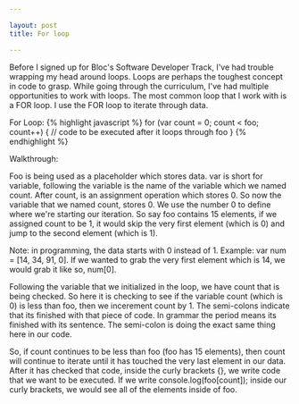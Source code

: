 ```yaml
---

layout: post
title: For loop

---
```



Before I signed up for Bloc's Software Developer Track, I've had trouble wrapping my head around loops. 
Loops are perhaps the toughest concept in code to grasp. While going through the curriculum, I've had multiple opportunities to work with loops. The most common loop that I work with is a FOR loop. 
I use the FOR loop to iterate through data.

For Loop: 
{% highlight javascript %}
	for (var count = 0; count < foo; count++) {
		// code to be executed after it loops through foo
	}
{% endhighlight %}

Walkthrough: 

Foo is being used as a placeholder which stores data. 
var is short for variable, following the variable is the name of the variable which we named count.
After count, is an assignment operation which stores 0. So now the variable that we named count, stores 0.
We use the number 0 to define where we're starting our iteration. So say foo contains 15 elements, if we assigned count to be 1, it would skip the very first element (which is 0) and jump to the second element (which is 1).

Note: in programming, the data starts with 0 instead of 1. 
Example: var num = [14, 34, 91, 0].
If we wanted to grab the very first element which is 14, we would grab it like so, num[0]. 

Following the variable that we initialized in the loop, we have count that is being checked. 
So here it is checking to see if the variable count (which is 0) is less than foo, then we incerement count by 1.
The semi-colons indicate that its finished with that piece of code. In grammar the period means its finished with its sentence. The semi-colon is doing the exact same thing here in our code. 

So, if count continues to be less than foo (foo has 15 elements), then count will continue to iterate until it has touched the very last element in our data. 
After it has checked that code, inside the curly brackets {}, we write code that we want to be executed.
If we write console.log(foo[count]); inside our curly brackets, we would see all of the elements inside of foo.

